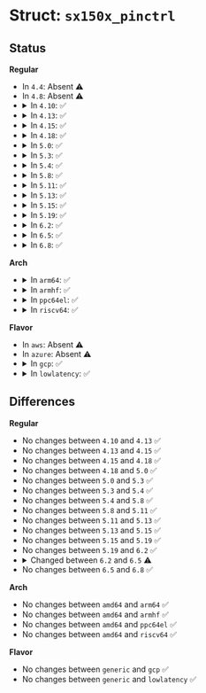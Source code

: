 # Struct: <code>sx150x_pinctrl</code>

## Status
<b>Regular</b>
<ul>
<li>
In <code>4.4</code>: Absent ⚠️
</li>
<li>
In <code>4.8</code>: Absent ⚠️
</li>
<li>
<details>
<summary>In <code>4.10</code>: ✅</summary>

```c
struct sx150x_pinctrl {
    struct device *dev;
    struct i2c_client *client;
    struct pinctrl_dev *pctldev;
    struct pinctrl_desc pinctrl_desc;
    struct gpio_chip gpio;
    struct irq_chip irq_chip;
    struct regmap *regmap;
    struct (anon) irq;
    struct mutex lock;
    const struct sx150x_device_data *data;
};
```
</details>
</li>
<li>
<details>
<summary>In <code>4.13</code>: ✅</summary>

```c
struct sx150x_pinctrl {
    struct device *dev;
    struct i2c_client *client;
    struct pinctrl_dev *pctldev;
    struct pinctrl_desc pinctrl_desc;
    struct gpio_chip gpio;
    struct irq_chip irq_chip;
    struct regmap *regmap;
    struct (anon) irq;
    struct mutex lock;
    const struct sx150x_device_data *data;
};
```
</details>
</li>
<li>
<details>
<summary>In <code>4.15</code>: ✅</summary>

```c
struct sx150x_pinctrl {
    struct device *dev;
    struct i2c_client *client;
    struct pinctrl_dev *pctldev;
    struct pinctrl_desc pinctrl_desc;
    struct gpio_chip gpio;
    struct irq_chip irq_chip;
    struct regmap *regmap;
    struct (anon) irq;
    struct mutex lock;
    const struct sx150x_device_data *data;
};
```
</details>
</li>
<li>
<details>
<summary>In <code>4.18</code>: ✅</summary>

```c
struct sx150x_pinctrl {
    struct device *dev;
    struct i2c_client *client;
    struct pinctrl_dev *pctldev;
    struct pinctrl_desc pinctrl_desc;
    struct gpio_chip gpio;
    struct irq_chip irq_chip;
    struct regmap *regmap;
    struct (anon) irq;
    struct mutex lock;
    const struct sx150x_device_data *data;
};
```
</details>
</li>
<li>
<details>
<summary>In <code>5.0</code>: ✅</summary>

```c
struct sx150x_pinctrl {
    struct device *dev;
    struct i2c_client *client;
    struct pinctrl_dev *pctldev;
    struct pinctrl_desc pinctrl_desc;
    struct gpio_chip gpio;
    struct irq_chip irq_chip;
    struct regmap *regmap;
    struct (anon) irq;
    struct mutex lock;
    const struct sx150x_device_data *data;
};
```
</details>
</li>
<li>
<details>
<summary>In <code>5.3</code>: ✅</summary>

```c
struct sx150x_pinctrl {
    struct device *dev;
    struct i2c_client *client;
    struct pinctrl_dev *pctldev;
    struct pinctrl_desc pinctrl_desc;
    struct gpio_chip gpio;
    struct irq_chip irq_chip;
    struct regmap *regmap;
    struct (anon) irq;
    struct mutex lock;
    const struct sx150x_device_data *data;
};
```
</details>
</li>
<li>
<details>
<summary>In <code>5.4</code>: ✅</summary>

```c
struct sx150x_pinctrl {
    struct device *dev;
    struct i2c_client *client;
    struct pinctrl_dev *pctldev;
    struct pinctrl_desc pinctrl_desc;
    struct gpio_chip gpio;
    struct irq_chip irq_chip;
    struct regmap *regmap;
    struct (anon) irq;
    struct mutex lock;
    const struct sx150x_device_data *data;
};
```
</details>
</li>
<li>
<details>
<summary>In <code>5.8</code>: ✅</summary>

```c
struct sx150x_pinctrl {
    struct device *dev;
    struct i2c_client *client;
    struct pinctrl_dev *pctldev;
    struct pinctrl_desc pinctrl_desc;
    struct gpio_chip gpio;
    struct irq_chip irq_chip;
    struct regmap *regmap;
    struct (anon) irq;
    struct mutex lock;
    const struct sx150x_device_data *data;
};
```
</details>
</li>
<li>
<details>
<summary>In <code>5.11</code>: ✅</summary>

```c
struct sx150x_pinctrl {
    struct device *dev;
    struct i2c_client *client;
    struct pinctrl_dev *pctldev;
    struct pinctrl_desc pinctrl_desc;
    struct gpio_chip gpio;
    struct irq_chip irq_chip;
    struct regmap *regmap;
    struct (anon) irq;
    struct mutex lock;
    const struct sx150x_device_data *data;
};
```
</details>
</li>
<li>
<details>
<summary>In <code>5.13</code>: ✅</summary>

```c
struct sx150x_pinctrl {
    struct device *dev;
    struct i2c_client *client;
    struct pinctrl_dev *pctldev;
    struct pinctrl_desc pinctrl_desc;
    struct gpio_chip gpio;
    struct irq_chip irq_chip;
    struct regmap *regmap;
    struct (anon) irq;
    struct mutex lock;
    const struct sx150x_device_data *data;
};
```
</details>
</li>
<li>
<details>
<summary>In <code>5.15</code>: ✅</summary>

```c
struct sx150x_pinctrl {
    struct device *dev;
    struct i2c_client *client;
    struct pinctrl_dev *pctldev;
    struct pinctrl_desc pinctrl_desc;
    struct gpio_chip gpio;
    struct irq_chip irq_chip;
    struct regmap *regmap;
    struct (anon) irq;
    struct mutex lock;
    const struct sx150x_device_data *data;
};
```
</details>
</li>
<li>
<details>
<summary>In <code>5.19</code>: ✅</summary>

```c
struct sx150x_pinctrl {
    struct device *dev;
    struct i2c_client *client;
    struct pinctrl_dev *pctldev;
    struct pinctrl_desc pinctrl_desc;
    struct gpio_chip gpio;
    struct irq_chip irq_chip;
    struct regmap *regmap;
    struct (anon) irq;
    struct mutex lock;
    const struct sx150x_device_data *data;
};
```
</details>
</li>
<li>
<details>
<summary>In <code>6.2</code>: ✅</summary>

```c
struct sx150x_pinctrl {
    struct device *dev;
    struct i2c_client *client;
    struct pinctrl_dev *pctldev;
    struct pinctrl_desc pinctrl_desc;
    struct gpio_chip gpio;
    struct irq_chip irq_chip;
    struct regmap *regmap;
    struct (anon) irq;
    struct mutex lock;
    const struct sx150x_device_data *data;
};
```
</details>
</li>
<li>
<details>
<summary>In <code>6.5</code>: ✅</summary>

```c
struct sx150x_pinctrl {
    struct device *dev;
    struct i2c_client *client;
    struct pinctrl_dev *pctldev;
    struct pinctrl_desc pinctrl_desc;
    struct gpio_chip gpio;
    struct regmap *regmap;
    struct (anon) irq;
    struct mutex lock;
    const struct sx150x_device_data *data;
};
```
</details>
</li>
<li>
<details>
<summary>In <code>6.8</code>: ✅</summary>

```c
struct sx150x_pinctrl {
    struct device *dev;
    struct i2c_client *client;
    struct pinctrl_dev *pctldev;
    struct pinctrl_desc pinctrl_desc;
    struct gpio_chip gpio;
    struct regmap *regmap;
    struct (anon) irq;
    struct mutex lock;
    const struct sx150x_device_data *data;
};
```
</details>
</li>
</ul>
<b>Arch</b>
<ul>
<li>
<details>
<summary>In <code>arm64</code>: ✅</summary>

```c
struct sx150x_pinctrl {
    struct device *dev;
    struct i2c_client *client;
    struct pinctrl_dev *pctldev;
    struct pinctrl_desc pinctrl_desc;
    struct gpio_chip gpio;
    struct irq_chip irq_chip;
    struct regmap *regmap;
    struct (anon) irq;
    struct mutex lock;
    const struct sx150x_device_data *data;
};
```
</details>
</li>
<li>
<details>
<summary>In <code>armhf</code>: ✅</summary>

```c
struct sx150x_pinctrl {
    struct device *dev;
    struct i2c_client *client;
    struct pinctrl_dev *pctldev;
    struct pinctrl_desc pinctrl_desc;
    struct gpio_chip gpio;
    struct irq_chip irq_chip;
    struct regmap *regmap;
    struct (anon) irq;
    struct mutex lock;
    const struct sx150x_device_data *data;
};
```
</details>
</li>
<li>
<details>
<summary>In <code>ppc64el</code>: ✅</summary>

```c
struct sx150x_pinctrl {
    struct device *dev;
    struct i2c_client *client;
    struct pinctrl_dev *pctldev;
    struct pinctrl_desc pinctrl_desc;
    struct gpio_chip gpio;
    struct irq_chip irq_chip;
    struct regmap *regmap;
    struct (anon) irq;
    struct mutex lock;
    const struct sx150x_device_data *data;
};
```
</details>
</li>
<li>
<details>
<summary>In <code>riscv64</code>: ✅</summary>

```c
struct sx150x_pinctrl {
    struct device *dev;
    struct i2c_client *client;
    struct pinctrl_dev *pctldev;
    struct pinctrl_desc pinctrl_desc;
    struct gpio_chip gpio;
    struct irq_chip irq_chip;
    struct regmap *regmap;
    struct (anon) irq;
    struct mutex lock;
    const struct sx150x_device_data *data;
};
```
</details>
</li>
</ul>
<b>Flavor</b>
<ul>
<li>
In <code>aws</code>: Absent ⚠️
</li>
<li>
In <code>azure</code>: Absent ⚠️
</li>
<li>
<details>
<summary>In <code>gcp</code>: ✅</summary>

```c
struct sx150x_pinctrl {
    struct device *dev;
    struct i2c_client *client;
    struct pinctrl_dev *pctldev;
    struct pinctrl_desc pinctrl_desc;
    struct gpio_chip gpio;
    struct irq_chip irq_chip;
    struct regmap *regmap;
    struct (anon) irq;
    struct mutex lock;
    const struct sx150x_device_data *data;
};
```
</details>
</li>
<li>
<details>
<summary>In <code>lowlatency</code>: ✅</summary>

```c
struct sx150x_pinctrl {
    struct device *dev;
    struct i2c_client *client;
    struct pinctrl_dev *pctldev;
    struct pinctrl_desc pinctrl_desc;
    struct gpio_chip gpio;
    struct irq_chip irq_chip;
    struct regmap *regmap;
    struct (anon) irq;
    struct mutex lock;
    const struct sx150x_device_data *data;
};
```
</details>
</li>
</ul>

## Differences
<b>Regular</b>
<ul>
<li>
No changes between <code>4.10</code> and <code>4.13</code> ✅
</li>
<li>
No changes between <code>4.13</code> and <code>4.15</code> ✅
</li>
<li>
No changes between <code>4.15</code> and <code>4.18</code> ✅
</li>
<li>
No changes between <code>4.18</code> and <code>5.0</code> ✅
</li>
<li>
No changes between <code>5.0</code> and <code>5.3</code> ✅
</li>
<li>
No changes between <code>5.3</code> and <code>5.4</code> ✅
</li>
<li>
No changes between <code>5.4</code> and <code>5.8</code> ✅
</li>
<li>
No changes between <code>5.8</code> and <code>5.11</code> ✅
</li>
<li>
No changes between <code>5.11</code> and <code>5.13</code> ✅
</li>
<li>
No changes between <code>5.13</code> and <code>5.15</code> ✅
</li>
<li>
No changes between <code>5.15</code> and <code>5.19</code> ✅
</li>
<li>
No changes between <code>5.19</code> and <code>6.2</code> ✅
</li>
<li>
<details>
<summary>Changed between <code>6.2</code> and <code>6.5</code> ⚠️</summary>
<ul>
<li>
<b>Field removed. </b>
<code>struct irq_chip irq_chip</code>
</li>
</ul>
</details>
</li>
<li>
No changes between <code>6.5</code> and <code>6.8</code> ✅
</li>
</ul>
<b>Arch</b>
<ul>
<li>
No changes between <code>amd64</code> and <code>arm64</code> ✅
</li>
<li>
No changes between <code>amd64</code> and <code>armhf</code> ✅
</li>
<li>
No changes between <code>amd64</code> and <code>ppc64el</code> ✅
</li>
<li>
No changes between <code>amd64</code> and <code>riscv64</code> ✅
</li>
</ul>
<b>Flavor</b>
<ul>
<li>
No changes between <code>generic</code> and <code>gcp</code> ✅
</li>
<li>
No changes between <code>generic</code> and <code>lowlatency</code> ✅
</li>
</ul>
